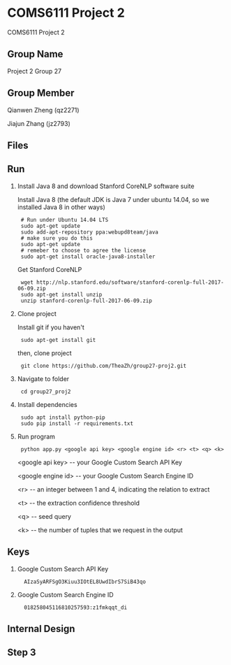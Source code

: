 # COMS6111 Project 2
COMS6111 Project 2

Group Name
--------
Project 2 Group 27

Group Member
--------
   Qianwen Zheng (qz2271)

   Jiajun Zhang (jz2793)

Files
--------
	
  


Run
--------

1. Install Java 8 and download Stanford CoreNLP software suite

	Install Java 8 (the default JDK is Java 7 under ubuntu 14.04, so we installed Java 8 in other ways)

		# Run under Ubuntu 14.04 LTS
		sudo apt-get update
		sudo add-apt-repository ppa:webupd8team/java
		# make sure you do this
		sudo apt-get update
		# remeber to choose to agree the license
		sudo apt-get install oracle-java8-installer 

	Get Stanford CoreNLP

		wget http://nlp.stanford.edu/software/stanford-corenlp-full-2017-06-09.zip
		sudo apt-get install unzip
		unzip stanford-corenlp-full-2017-06-09.zip        
		

2. Clone project   
	
	Install git if you haven't

		sudo apt-get install git

	then, clone project

		git clone https://github.com/TheaZh/group27-proj2.git
       
       
3. Navigate to folder
      
		cd group27_proj2
   
4. Install dependencies
  
		sudo apt install python-pip
		sudo pip install -r requirements.txt

5. Run program

		python app.py <google api key> <google engine id> <r> <t> <q> <k>
		
   \<google api key> -- your Google Custom Search API Key

   \<google engine id> -- your Google Custom Search Engine ID

   \<r> -- an integer between 1 and 4, indicating the relation to extract

   \<t> -- the extraction confidence threshold
   
   \<q> -- seed query
   
   \<k> -- the number of tuples that we request in the output


Keys
--------
1. Google Custom Search API Key

         AIzaSyARFSgO3Kiuu3IOtEL8UwdIbrS7SiB43qo

2. Google Custom Search Engine ID

         018258045116810257593:z1fmkqqt_di

Internal Design
---------


Step 3
--------


